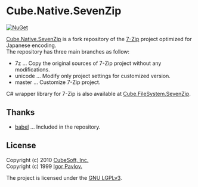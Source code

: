 Cube.Native.SevenZip
====

[![NuGet](https://badgen.net/nuget/v/cube.native.sevenzip)](https://www.nuget.org/packages/Cube.Native.SevenZip)

[Cube.Native.SevenZip](https://github.com/cube-soft/Cube.Native.SevenZip) is a fork repository of the [7-Zip](http://www.7-zip.org/) project optimized for Japanese encoding.   
The repository has three main branches as follow:

* 7z ... Copy the original sources of 7-Zip project without any modifications.
* unicode ... Modify only project settings for customized version.
* master ... Customize 7-Zip project.

C# wrapper library for 7-Zip is also available at [Cube.FileSystem.SevenZip](https://github.com/cube-soft/Cube.FileSystem.SevenZip).

## Thanks

* [babel](http://web.archive.org/web/20171002001908/http://tricklib.com/cxx/ex/babel/) ... Included in the repository.

## License

Copyright (c) 2010 [CubeSoft, Inc.](http://www.cube-soft.jp/)  
Copyright (c) 1999 [Igor Pavlov.](http://www.7-zip.org/)

The project is licensed under the [GNU LGPLv3](https://github.com/cube-soft/Cube.Native.SevenZip/blob/master/License.txt).
